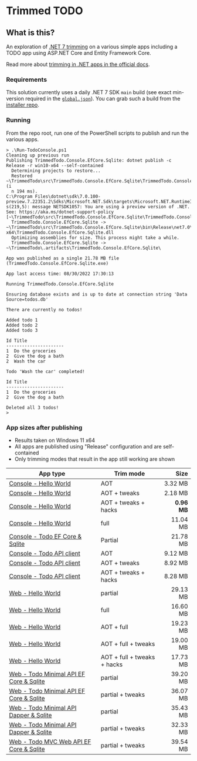 # Trimmed TODO

## What is this?

An exploration of [.NET 7 trimming](https://docs.microsoft.com/dotnet/core/deploying/trimming/prepare-libraries-for-trimming) on a various simple apps including a TODO app using ASP.NET Core and Entity Framework Core.

Read more about [trimming in .NET apps in the official docs](https://docs.microsoft.com/dotnet/core/deploying/trimming/trimming-options#trimming-framework-library-features).

### Requirements

This solution currently uses a daily .NET 7 SDK `main` build (see exact min-version required in the [`global.json`](global.json)). You can grab such a build from the [installer repo](https://github.com/dotnet/installer).

### Running

From the repo root, run one of the PowerShell scripts to publish and run the various apps.

```terminal
> .\Run-TodoConsole.ps1
Cleaning up previous run
Publishing TrimmedTodo.Console.EfCore.Sqlite: dotnet publish -c Release -r win10-x64 --self-contained
  Determining projects to restore...
  Restored ~\TrimmedTodo\src\TrimmedTodo.Console.EfCore.Sqlite\TrimmedTodo.Console.EfCore.Sqlite.csproj (i
  n 194 ms).
C:\Program Files\dotnet\sdk\7.0.100-preview.7.22351.2\Sdks\Microsoft.NET.Sdk\targets\Microsoft.NET.RuntimeIdentifierInference.target
s(219,5): message NETSDK1057: You are using a preview version of .NET. See: https://aka.ms/dotnet-support-policy [~\TrimmedTodo\src\TrimmedTodo.Console.EfCore.Sqlite\TrimmedTodo.Console.EfCore.Sqlite.csproj]
  TrimmedTodo.Console.EfCore.Sqlite -> ~\TrimmedTodo\src\TrimmedTodo.Console.EfCore.Sqlite\bin\Release\net7.0\win-x64\TrimmedTodo.Console.EfCore.Sqlite.dll
  Optimizing assemblies for size. This process might take a while.
  TrimmedTodo.Console.EfCore.Sqlite -> ~\TrimmedTodo\.artifacts\TrimmedTodo.Console.EfCore.Sqlite\

App was published as a single 21.78 MB file (TrimmedTodo.Console.EfCore.Sqlite.exe)

App last access time: 08/30/2022 17:30:13

Running TrimmedTodo.Console.EfCore.Sqlite

Ensuring database exists and is up to date at connection string 'Data Source=todos.db'

There are currently no todos!

Added todo 1
Added todo 2
Added todo 3

Id Title
----------------------
1  Do the groceries
2  Give the dog a bath
2  Wash the car

Todo 'Wash the car' completed!

Id Title
----------------------
1  Do the groceries
2  Give the dog a bath

Deleted all 3 todos!
>
```

### App sizes after publishing

- Results taken on Windows 11 x64
- All apps are published using "Release" configuration and are self-contained
- Only trimming modes that result in the app still working are shown

App type | Trim mode | Size
---------|-----------|----:
[Console - Hello World](/src/HelloWorld.Console/) | AOT | 3.32 MB
[Console - Hello World](/src/HelloWorld.Console/) | AOT + tweaks | 2.18 MB
[Console - Hello World](/src/HelloWorld.Console/) | AOT + tweaks + hacks | **0.96 MB**
[Console - Hello World](/src/HelloWorld.Console/) | full | 11.04 MB
[Console - Todo EF Core & Sqlite](/src/TrimmedTodo.Console.EfCore.Sqlite/) | Partial | 21.78 MB
[Console - Todo API client](/src/TrimmedTodo.Console.ApiClient/) | AOT | 9.12 MB
[Console - Todo API client](/src/TrimmedTodo.Console.ApiClient/) | AOT + tweaks | 8.92 MB
[Console - Todo API client](/src/TrimmedTodo.Console.ApiClient/) | AOT + tweaks + hacks | 8.28 MB
[Web - Hello World](/src/HelloWorld.Web/) | partial | 29.13 MB
[Web - Hello World](/src/HelloWorld.Web/) | full | 16.60 MB
[Web - Hello World](/src/HelloWorld.Web/) | AOT + full | 19.23 MB
[Web - Hello World](/src/HelloWorld.Web/) | AOT + full + tweaks | 19.00 MB
[Web - Hello World](/src/HelloWorld.Web/) | AOT + full + tweaks + hacks | 17.73 MB
[Web - Todo Minimal API EF Core & Sqlite](/src/TrimmedTodo.MinimalApi.EfCore.Sqlite/) | partial | 39.20 MB
[Web - Todo Minimal API EF Core & Sqlite](/src/TrimmedTodo.MinimalApi.EfCore.Sqlite/) | partial + tweaks | 36.07 MB
[Web - Todo Minimal API Dapper & Sqlite](/src/TrimmedTodo.MinimalApi.EfCore.Sqlite/) | partial | 35.43 MB
[Web - Todo Minimal API Dapper & Sqlite](/src/TrimmedTodo.MinimalApi.EfCore.Sqlite/) | partial + tweaks | 32.33 MB
[Web - Todo MVC Web API EF Core & Sqlite](/src/TrimmedTodo.WebApi.EfCore.Sqlite/) | partial + tweaks | 39.54 MB
